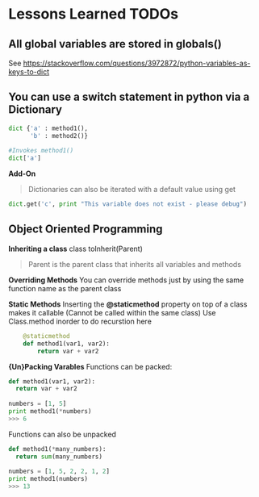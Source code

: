 Lessons Learned TODOs
========

All global variables are stored in globals()
------------
  See https://stackoverflow.com/questions/3972872/python-variables-as-keys-to-dict
  
You can use a switch statement in python via a Dictionary
------------
```python
dict {'a' : method1(),
      'b' : method2()}
      
#Invokes method1()    
dict['a'] 
```

**Add-On**
>Dictionaries can also be iterated with a default value using get
```python
dict.get('c', print "This variable does not exist - please debug")
```

Object Oriented Programming
------------


**Inheriting a class**
class toInherit(Parent)
> Parent is the parent class that inherits all variables and methods

**Overriding Methods**
You can override methods just by using the same function name as the parent class

**Static Methods**
Inserting the **@staticmethod** property on top of a class makes it callable (Cannot be called within the same class)
Use Class.method inorder to do recurstion here
```python
    @staticmethod
    def method1(var1, var2):
        return var + var2
```

**{Un}Packing Varables**
Functions can be packed:
```python
def method1(var1, var2):
  return var + var2
  
numbers = [1, 5]
print method1(*numbers)
>>> 6
```

Functions can also be unpacked
```python
def method1(*many_numbers):
  return sum(many_numbers)
  
numbers = [1, 5, 2, 2, 1, 2]
print method1(numbers)
>>> 13
```



  
